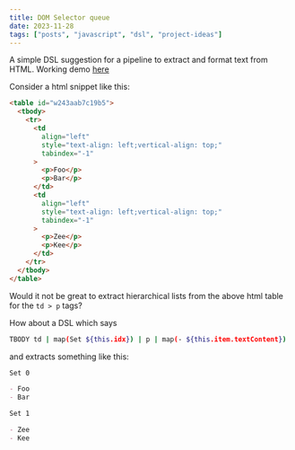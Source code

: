 ```yaml
---
title: DOM Selector queue
date: 2023-11-28
tags: ["posts", "javascript", "dsl", "project-ideas"]
---
```


A simple DSL suggestion for a pipeline to extract and format text from HTML. Working demo [here](https://labs.oldweaver.co.in/projects/html-extractor)


Consider a html snippet like this:

```html
<table id="w243aab7c19b5">
  <tbody>
    <tr>
      <td
        align="left"
        style="text-align: left;vertical-align: top;"
        tabindex="-1"
      >
        <p>Foo</p>
        <p>Bar</p>
      </td>
      <td
        align="left"
        style="text-align: left;vertical-align: top;"
        tabindex="-1"
      >
        <p>Zee</p>
        <p>Kee</p>
      </td>
    </tr>
  </tbody>
</table>
```

Would it not be great to extract hierarchical lists from the above html table
for the `td > p` tags?

How about a DSL which says

```bash
TBODY td | map(Set ${this.idx}) | p | map(- ${this.item.textContent})
```

and extracts something like this:

```markdown
Set 0

- Foo
- Bar

Set 1

- Zee
- Kee
```
